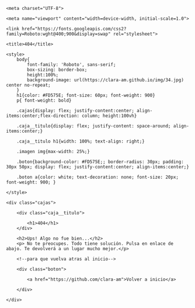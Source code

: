 <!DOCTYPE html>

<html lang="en">

<head>

    <meta charset="UTF-8">

    <meta name="viewport" content="width=device-width, initial-scale=1.0">

    <link href="https://fonts.googleapis.com/css2?family=Roboto:wght@400;900&display=swap" rel="stylesheet">

    <title>404</title>

    <style>
        body{
            font-family: 'Roboto', sans-serif;
            box-sizing: border-box;
            height:100%;
            background-image: url(https://clara-am.github.io/img/34.jpg) center no-repeat;
        }
        h1{color: #FD575E; font-size: 60px; font-weight: 900}
		p{ font-weight: bold}

        .cajas{display: flex; justify-content:center; align-items:center;flex-direction: column; height:100vh}

        .caja__titulo{display: flex; justify-content: space-around; align-items:center;}

        .caja__titulo h1{width: 100%; text-align: right;}

        .imagen img{max-width: 25%;}

        .boton{background-color: #FD575E;; border-radius: 30px; padding: 30px 50px; display: flex; justify-content:center; align-items:center;}

        .boton a{color: white; text-decoration: none; font-size: 20px; font-weight: 900; }

    </style>

</head>

<body>

    <div class="cajas">

        <div class="caja__titulo">

            <h1>404</h1>
        </div>

        <h2>Ups! Algo no fue bien...</h2>
		<p> No te preocupes. Todo tiene solución. Pulsa en enlace de abajo. Te devolverá a un lugar mucho mejor.</p>

        <!--para que vuelva atras al inicio-->

        <div class="boton">

            <a href="https://github.com/clara-am">Volver a inicio</a>

        </div>

    </div>

</body>

</html>
<!--“imagen: Freepik.com”. El ha sido diseñada usando imágenes de Freepik.com-->
